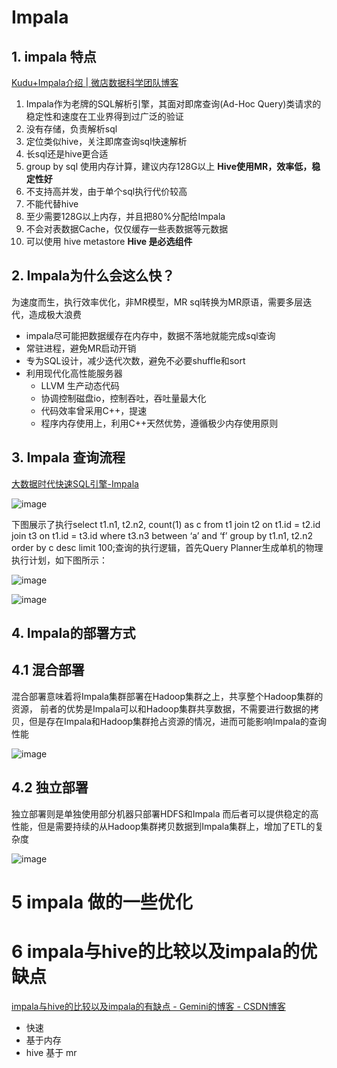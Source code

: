 # Impala

## 1. impala 特点

[Kudu+Impala介绍 | 微店数据科学团队博客](https://juejin.im/entry/5a72d3d1f265da3e4d730b37)

1. Impala作为老牌的SQL解析引擎，其面对即席查询(Ad-Hoc Query)类请求的稳定性和速度在工业界得到过广泛的验证
2. 没有存储，负责解析sql
3. 定位类似hive，关注即席查询sql快速解析
4. 长sql还是hive更合适
5. group by sql 使用内存计算，建议内存128G以上  **Hive使用MR，效率低，稳定性好**
6. 不支持高并发，由于单个sql执行代价较高
7. 不能代替hive
8. 至少需要128G以上内存，并且把80%分配给Impala
9. 不会对表数据Cache，仅仅缓存一些表数据等元数据
10. 可以使用 hive metastore **Hive 是必选组件**

## 2. Impala为什么会这么快？

为速度而生，执行效率优化，非MR模型，MR sql转换为MR原语，需要多层迭代，造成极大浪费

- impala尽可能把数据缓存在内存中，数据不落地就能完成sql查询
- 常驻进程，避免MR启动开销
- 专为SQL设计，减少迭代次数，避免不必要shuffle和sort
- 利用现代化高性能服务器
  - LLVM 生产动态代码
  - 协调控制磁盘io，控制吞吐，吞吐量最大化
  - 代码效率曾采用C++，提速
  - 程序内存使用上，利用C++天然优势，遵循极少内存使用原则

## 3. Impala 查询流程

[大数据时代快速SQL引擎-Impala](https://blog.csdn.net/yu616568/article/details/52431835)

![image](http://static.lovedata.net/jpg/2018/5/21/84f8934b8517992c953bdf693d06b162.jpg)

下图展示了执行select t1.n1, t2.n2, count(1) as c from t1 join t2 on t1.id = t2.id join t3 on t1.id = t3.id where t3.n3 between ‘a’ and ‘f’ group by t1.n1, t2.n2 order by c desc limit 100;查询的执行逻辑，首先Query Planner生成单机的物理执行计划，如下图所示：

![image](http://static.lovedata.net/jpg/2018/5/21/379355edbd81503c0f525b698f70e543.jpg)

![image](http://static.lovedata.net/jpg/2018/5/21/293fc15dcc24eafafc9e577f9850a1a0.jpg)

## 4. Impala的部署方式

## 4.1 混合部署

混合部署意味着将Impala集群部署在Hadoop集群之上，共享整个Hadoop集群的资源，
前者的优势是Impala可以和Hadoop集群共享数据，不需要进行数据的拷贝，但是存在Impala和Hadoop集群抢占资源的情况，进而可能影响Impala的查询性能

![image](http://static.lovedata.net/jpg/2018/5/21/8651108dd21a447b7f781417cfb4a353.jpg)

## 4.2 独立部署

独立部署则是单独使用部分机器只部署HDFS和Impala
而后者可以提供稳定的高性能，但是需要持续的从Hadoop集群拷贝数据到Impala集群上，增加了ETL的复杂度

![image](http://static.lovedata.net/jpg/2018/5/21/a022911b475d7424a30cc3b68673820a.jpg)

# 5 impala 做的一些优化


# 6 impala与hive的比较以及impala的优缺点

[impala与hive的比较以及impala的有缺点 - Gemini的博客 - CSDN博客](https://blog.csdn.net/gemini_two/article/details/78992484)

- 快速
- 基于内存  
- hive 基于 mr



